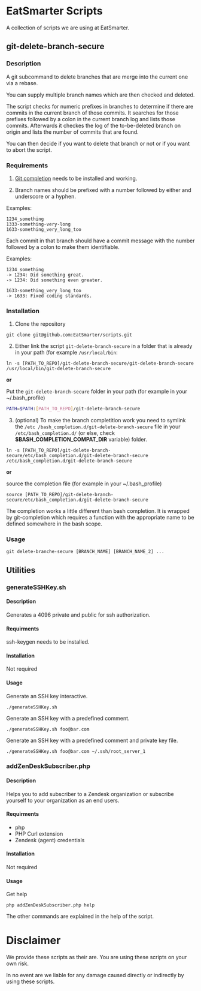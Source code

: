 # EatSmarter Scripts
A collection of scripts we are using at EatSmarter.

## git-delete-branch-secure
### Description
A git subcommand to delete branches that are merge into the current one via a
rebase.

You can supply multiple branch names which are then checked and deleted.

The script checks for numeric prefixes in branches to determine if there are
commits in the current branch of those commits.
It searches for those prefixes followed by a colon in the current branch log and
lists those commits.
Afterwards it checkes the log of the to-be-deleted branch on origin and lists
the number of commits that are found.

You can then decide if you want to delete that branch or not or if you want to
abort the script.

### Requirements
1. [Git completion](https://github.com/git/git/tree/master/contrib/completion) needs to be installed and working.

2. Branch names should be prefixed with a number followed by either and underscore
  or a hyphen.

  Examples:
  ```
  1234_something
  1333-something-very-long
  1633-something_very_long_too
  ```

  Each commit in that branch should have a commit message with the number followed
  by a colon to make them identifiable.

  Examples:
  ```
  1234_something
  -> 1234: Did something great.
  -> 1234: Did something even greater.

  1633-something_very_long_too
  -> 1633: Fixed coding standards.
  ```

### Installation

1. Clone the repository

  ```
  git clone git@github.com:EatSmarter/scripts.git
  ```

2. Either link the script `git-delete-branch-secure` in a folder that is already
  in your path (for example `/usr/local/bin`:

  ```
  ln -s [PATH_TO_REPO]/git-delete-branch-secure/git-delete-branch-secure /usr/local/bin/git-delete-branch-secure
  ```

  **or**

  Put the `git-delete-branch-secure` folder in your path (for example in your
  ~/.bash_profile)

  ```bash
  PATH=$PATH:[PATH_TO_REPO]/git-delete-branch-secure
  ```

3. (optional) To make the branch completition work you need to symlink the `/etc
  /bash_completion.d/git-delete-branch-secure` file in your
  `/etc/bash_completion.d/` (or else, check **$BASH_COMPLETION_COMPAT_DIR**
  variable) folder.

  ```
  ln -s [PATH_TO_REPO]/git-delete-branch-secure/etc/bash_completion.d/git-delete-branch-secure /etc/bash_completion.d/git-delete-branch-secure
  ```

  **or**

  source the completion file (for example in your ~/.bash_profile)

  ```
  source [PATH_TO_REPO]/git-delete-branch-secure/etc/bash_completion.d/git-delete-branch-secure
  ```

  The completion works a little different than bash completion. It is wrapped by
  git-completion which requires a function with the appropriate name to be
  defined somewhere in the bash scope.


### Usage
```
git delete-branche-secure [BRANCH_NAME] [BRANCH_NAME_2] ...
```


## Utilities
### generateSSHKey.sh

#### Description

Generates a 4096 private and public for ssh authorization.


#### Requirments

ssh-keygen needs to be installed.


#### Installation

Not required


#### Usage

Generate an SSH key interactive.

```
./generateSSHKey.sh
```

Generate an SSH key with a predefined comment.

```
./generateSSHKey.sh foo@bar.com
```

Generate an SSH key with a predefined comment and private key file.

```
./generateSSHKey.sh foo@bar.com ~/.ssh/root_server_1
```

### addZenDeskSubscriber.php

#### Description

Helps you to add subscriber to a Zendesk organization or subscribe yourself to
your organization as an end users.


#### Requirments

  * php
  * PHP Curl extension
  * Zendesk (agent) credentials


#### Installation

Not required


#### Usage

Get help

```
php addZenDeskSubscriber.php help
```

The other commands are explained in the help of the script.


# Disclaimer

We provide these scripts as their are. You are using these scripts on your own risk.

In no event are we liable for any damage caused directly or indirectly by using these scripts.
